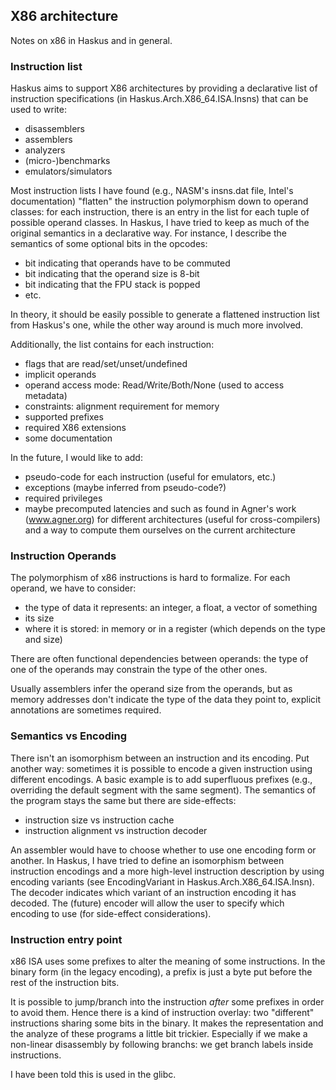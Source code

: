 ## X86 architecture

Notes on x86 in Haskus and in general.

### Instruction list

Haskus aims to support X86 architectures by providing a declarative list of instruction specifications (in
  Haskus.Arch.X86_64.ISA.Insns) that can be used to write:

* disassemblers
* assemblers
* analyzers
* (micro-)benchmarks
* emulators/simulators

Most instruction lists I have found (e.g., NASM's insns.dat file, Intel's
documentation) "flatten" the instruction polymorphism down to operand classes:
for each instruction, there is an entry in the list for each tuple of possible
operand classes. In Haskus, I have tried to keep as much of the original
semantics in a declarative way. For instance, I describe the semantics of
some optional bits in the opcodes:

* bit indicating that operands have to be commuted
* bit indicating that the operand size is 8-bit
* bit indicating that the FPU stack is popped
* etc.

In theory, it should be easily possible to generate a flattened instruction list
from Haskus's one, while the other way around is much more involved.

Additionally, the list contains for each instruction:

* flags that are read/set/unset/undefined
* implicit operands
* operand access mode: Read/Write/Both/None (used to access metadata)
* constraints: alignment requirement for memory
* supported prefixes
* required X86 extensions
* some documentation

In the future, I would like to add:

* pseudo-code for each instruction (useful for emulators, etc.)
* exceptions (maybe inferred from pseudo-code?)
* required privileges
* maybe precomputed latencies and such as found in Agner's work (www.agner.org)
  for different architectures (useful for cross-compilers) and a way to compute
  them ourselves on the current architecture

### Instruction Operands

The polymorphism of x86 instructions is hard to formalize. For each operand, we
have to consider:

* the type of data it represents: an integer, a float, a vector of something
* its size
* where it is stored: in memory or in a register (which depends on the type and
  size)

There are often functional dependencies between operands: the type of one of the
operands may constrain the type of the other ones.

Usually assemblers infer the operand size from the operands, but as memory
addresses don't indicate the type of the data they point to, explicit
annotations are sometimes required.

### Semantics vs Encoding

There isn't an isomorphism between an instruction and its encoding. Put another
way: sometimes it is possible to encode a given instruction using different
encodings. A basic example is to add superfluous prefixes (e.g., overriding the
default segment with the same segment).  The semantics of the program stays the
same but there are side-effects:

* instruction size vs instruction cache
* instruction alignment vs instruction decoder

An assembler would have to choose whether to use one encoding form or another.
In Haskus, I have tried to define an isomorphism between instruction encodings
and a more high-level instruction description by using encoding variants (see
EncodingVariant in Haskus.Arch.X86_64.ISA.Insn). The decoder indicates which
variant of an instruction encoding it has decoded. The (future) encoder will
allow the user to specify which encoding to use (for side-effect
considerations).

### Instruction entry point

x86 ISA uses some prefixes to alter the meaning of some instructions. In the
binary form (in the legacy encoding), a prefix is just a byte put before the
rest of the instruction bits.

It is possible to jump/branch into the instruction *after* some prefixes in
order to avoid them. Hence there is a kind of instruction overlay: two
"different" instructions sharing some bits in the binary. It makes the
representation and the analyze of these programs a little bit trickier.
Especially if we make a non-linear disassembly by following branchs: we get
branch labels inside instructions.

I have been told this is used in the glibc.
